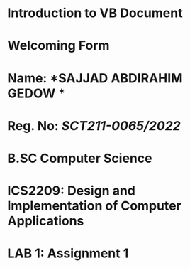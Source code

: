 # Introduction to VB Document
# Welcoming Form

# Name: *SAJJAD ABDIRAHIM GEDOW *
# Reg. No: *SCT211-0065/2022*

# B.SC Computer Science
# ICS2209: Design and Implementation of Computer Applications
# LAB 1: Assignment 1
